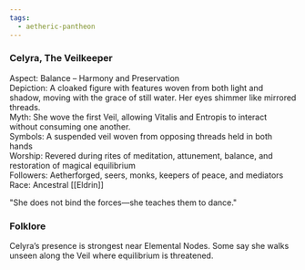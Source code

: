 ```yaml
---
tags:
  - aetheric-pantheon
---
```

### Celyra, The Veilkeeper

Aspect: Balance – Harmony and Preservation  
Depiction: A cloaked figure with features woven from both light and shadow, moving with the grace of still water. Her eyes shimmer like mirrored threads.  
Myth: She wove the first Veil, allowing Vitalis and Entropis to interact without consuming one another.  
Symbols: A suspended veil woven from opposing threads held in both hands  
Worship: Revered during rites of meditation, attunement, balance, and restoration of magical equilibrium  
Followers: Aetherforged, seers, monks, keepers of peace, and mediators
Race: Ancestral [[Eldrin]]

"She does not bind the forces—she teaches them to dance."

### Folklore
Celyra’s presence is strongest near Elemental Nodes. Some say she walks unseen along the Veil where equilibrium is threatened.

